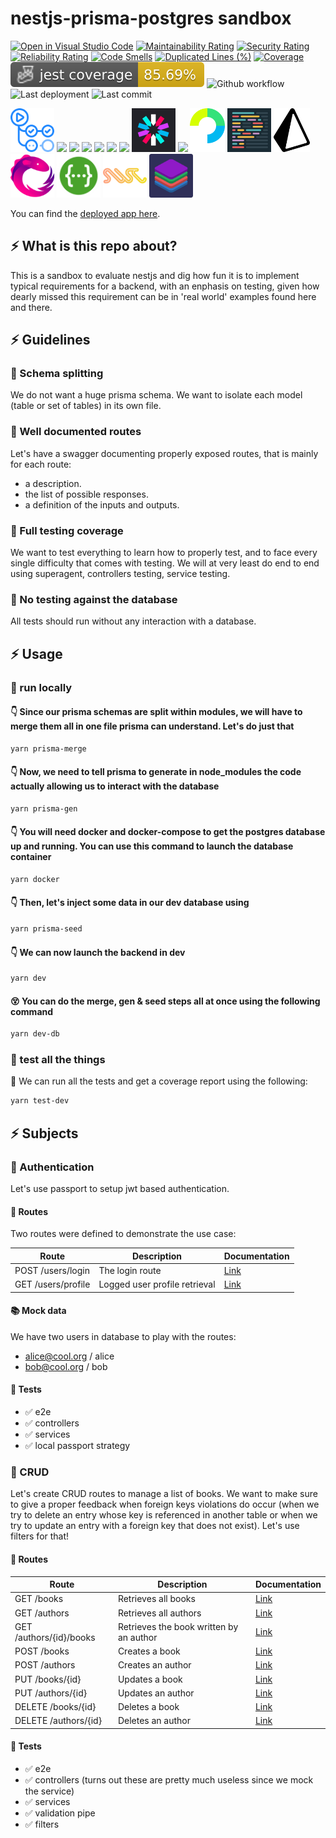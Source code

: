 # nestjs-prisma-postgres sandbox

[![Open in Visual Studio Code](https://img.shields.io/static/v1?logo=visualstudiocode&label=&message=Open%20in%20Visual%20Studio%20Code&labelColor=2c2c32&color=007acc&logoColor=007acc)](https://github.dev/jpb06/nestjs-prisma-postgres-sandbox)
[![Maintainability Rating](https://sonarcloud.io/api/project_badges/measure?project=jpb06_nestjs-prisma-postgres-sandbox&metric=sqale_rating)](https://sonarcloud.io/dashboard?id=jpb06_nestjs-prisma-postgres-sandbox)
[![Security Rating](https://sonarcloud.io/api/project_badges/measure?project=jpb06_nestjs-prisma-postgres-sandbox&metric=security_rating)](https://sonarcloud.io/dashboard?id=jpb06_nestjs-prisma-postgres-sandbox)
[![Reliability Rating](https://sonarcloud.io/api/project_badges/measure?project=jpb06_nestjs-prisma-postgres-sandbox&metric=reliability_rating)](https://sonarcloud.io/dashboard?id=jpb06_nestjs-prisma-postgres-sandbox)
[![Code Smells](https://sonarcloud.io/api/project_badges/measure?project=jpb06_nestjs-prisma-postgres-sandbox&metric=code_smells)](https://sonarcloud.io/dashboard?id=jpb06_nestjs-prisma-postgres-sandbox)
[![Duplicated Lines (%)](https://sonarcloud.io/api/project_badges/measure?project=jpb06_nestjs-prisma-postgres-sandbox&metric=duplicated_lines_density)](https://sonarcloud.io/dashboard?id=jpb06_nestjs-prisma-postgres-sandbox)
[![Coverage](https://sonarcloud.io/api/project_badges/measure?project=jpb06_nestjs-prisma-postgres-sandbox&metric=coverage)](https://sonarcloud.io/dashboard?id=jpb06_nestjs-prisma-postgres-sandbox)
![Coverage](./badges/coverage-jest%20coverage.svg)
![Github workflow](https://img.shields.io/github/workflow/status/jpb06/nestjs-prisma-postgres-sandbox/checks?label=last%20workflow&logo=github-actions)
![Last deployment](https://img.shields.io/github/deployments/jpb06/nestjs-prisma-postgres-sandbox/nestjs-prisma-postgres?label=last%20deployment&logo=heroku)
![Last commit](https://img.shields.io/github/last-commit/jpb06/nestjs-prisma-postgres-sandbox?logo=git)

<!-- readme-package-icons start -->

<p align="left"><a href="https://docs.github.com/en/actions" target="_blank"><img height="70" src="https://raw.githubusercontent.com/jpb06/readme-package-icons/main/icons/github-actions.svg" /></a>&nbsp;<a href="https://www.typescriptlang.org/docs/" target="_blank"><img height="70" src="https://cdn.jsdelivr.net/gh/devicons/devicon/icons/typescript/typescript-original.svg" /></a>&nbsp;<a href="https://nodejs.org/en/docs/" target="_blank"><img height="70" src="https://cdn.jsdelivr.net/gh/devicons/devicon/icons/nodejs/nodejs-original.svg" /></a>&nbsp;<a href="https://yarnpkg.com/api/" target="_blank"><img height="70" src="https://cdn.jsdelivr.net/gh/devicons/devicon/icons/yarn/yarn-original.svg" /></a>&nbsp;<a href="https://docs.docker.com" target="_blank"><img height="70" src="https://cdn.jsdelivr.net/gh/devicons/devicon/icons/docker/docker-original.svg" /></a>&nbsp;<a href="https://eslint.org/docs/latest/" target="_blank"><img height="70" src="https://cdn.jsdelivr.net/gh/devicons/devicon/icons/eslint/eslint-original.svg" /></a>&nbsp;<a href="https://jestjs.io/docs/getting-started" target="_blank"><img height="70" src="https://cdn.jsdelivr.net/gh/devicons/devicon/icons/jest/jest-plain.svg" /></a>&nbsp;<a href="https://jwt.io" target="_blank"><img height="70" src="https://raw.githubusercontent.com/jpb06/readme-package-icons/main/icons/jwt.png" /></a>&nbsp;<a href="https://docs.nestjs.com" target="_blank"><img height="70" src="https://cdn.jsdelivr.net/gh/devicons/devicon/icons/nestjs/nestjs-plain.svg" /></a>&nbsp;<a href="https://www.passportjs.org/docs/" target="_blank"><img height="70" src="https://raw.githubusercontent.com/jpb06/readme-package-icons/main/icons/passport.svg" /></a>&nbsp;<a href="https://prettier.io/docs/en/index.html" target="_blank"><img height="70" src="https://raw.githubusercontent.com/jpb06/readme-package-icons/main/icons/prettier.png" /></a>&nbsp;<a href="https://www.prisma.io/docs/" target="_blank"><img height="70" src="https://raw.githubusercontent.com/jpb06/readme-package-icons/main/icons/prisma.svg" /></a>&nbsp;<a href="https://rxjs.dev/guide/overview" target="_blank"><img height="70" src="https://raw.githubusercontent.com/jpb06/readme-package-icons/main/icons/rxjs.png" /></a>&nbsp;<a href="https://swagger.io" target="_blank"><img height="70" src="https://raw.githubusercontent.com/jpb06/readme-package-icons/main/icons/swagger.png" /></a>&nbsp;<a href="https://swc.rs/docs/getting-started" target="_blank"><img height="70" src="https://raw.githubusercontent.com/jpb06/readme-package-icons/main/icons/swc.svg" /></a>&nbsp;<a href="https://github.com/typestack" target="_blank"><img height="70" src="https://raw.githubusercontent.com/jpb06/readme-package-icons/main/icons/type-stack.png" /></a></p>

<!-- readme-package-icons end -->

You can find the [deployed app here](https://nestjs-prisma-postgres-sandbox.fly.dev/api).

## ⚡ What is this repo about?

This is a sandbox to evaluate nestjs and dig how fun it is to implement typical requirements for a backend, with an enphasis on testing, given how dearly missed this requirement can be in 'real world' examples found here and there.

## ⚡ Guidelines

### 🔶 Schema splitting

We do not want a huge prisma schema. We want to isolate each model (table or set of tables) in its own file.

### 🔶 Well documented routes

Let's have a swagger documenting properly exposed routes, that is mainly for each route:

- a description.
- the list of possible responses.
- a definition of the inputs and outputs.

### 🔶 Full testing coverage

We want to test everything to learn how to properly test, and to face every single difficulty that comes with testing. We will at very least do end to end using superagent, controllers testing, service testing.

### 🔶 No testing against the database

All tests should run without any interaction with a database.

## ⚡ Usage

### 🔶 run locally

#### 👇 Since our prisma schemas are split within modules, we will have to merge them all in one file prisma can understand. Let's do just that

```bash
yarn prisma-merge
```

#### 👇 Now, we need to tell prisma to generate in node_modules the code actually allowing us to interact with the database

```bash
yarn prisma-gen
```

#### 👇 You will need docker and docker-compose to get the postgres database up and running. You can use this command to launch the database container

```bash
yarn docker
```

#### 👇 Then, let's inject some data in our dev database using

```bash
yarn prisma-seed
```

#### 👇 We can now launch the backend in dev

```bash
yarn dev
```

#### 😵 You can do the merge, gen & seed steps all at once using the following command

```bash
yarn dev-db
```

### 🔶 test all the things

🔶 We can run all the tests and get a coverage report using the following:

```bash
yarn test-dev
```

## ⚡ Subjects

### 🔶 Authentication

Let's use passport to setup jwt based authentication.

#### :rocket: Routes

Two routes were defined to demonstrate the use case:

| Route              | Description                   | Documentation                                                                           |
| ------------------ | ----------------------------- | --------------------------------------------------------------------------------------- |
| POST /users/login  | The login route               | [Link](https://nestjs-prisma-postgres.herokuapp.com/#/users/UsersController_login)      |
| GET /users/profile | Logged user profile retrieval | [Link](https://nestjs-prisma-postgres.herokuapp.com/#/users/UsersController_getProfile) |

#### :books: Mock data

We have two users in database to play with the routes:

- alice@cool.org / alice
- bob@cool.org / bob

#### 🧪 Tests

- :white_check_mark: e2e
- :white_check_mark: controllers
- :white_check_mark: services
- :white_check_mark: local passport strategy

### 🔶 CRUD

Let's create CRUD routes to manage a list of books.
We want to make sure to give a proper feedback when foreign keys violations do occur (when we try to delete an entry whose key is referenced in another table or when we try to update an entry with a foreign key that does not exist). Let's use filters for that!

#### :rocket: Routes

| Route                   | Description                             | Documentation                                                                                 |
| ----------------------- | --------------------------------------- | --------------------------------------------------------------------------------------------- |
| GET /books              | Retrieves all books                     | [Link](https://nestjs-prisma-postgres.herokuapp.com/#/Books/BooksController_getBooks)         |
| GET /authors            | Retrieves all authors                   | [Link](https://nestjs-prisma-postgres.herokuapp.com/#/authors/AuthorsController_getAuthors)   |
| GET /authors/{id}/books | Retrieves the book written by an author | [Link](https://nestjs-prisma-postgres.herokuapp.com/#/Books/AuthorsController_getAuthorBooks) |
| POST /books             | Creates a book                          | [Link](https://nestjs-prisma-postgres.herokuapp.com/#/Books/BooksController_createBook)       |
| POST /authors           | Creates an author                       | [Link](https://nestjs-prisma-postgres.herokuapp.com/#/authors/AuthorsController_createAuthor) |
| PUT /books/{id}         | Updates a book                          | [Link](https://nestjs-prisma-postgres.herokuapp.com/#/Books/BooksController_updateBook)       |
| PUT /authors/{id}       | Updates an author                       | [Link](https://nestjs-prisma-postgres.herokuapp.com/#/authors/AuthorsController_updateAuthor) |
| DELETE /books/{id}      | Deletes a book                          | [Link](https://nestjs-prisma-postgres.herokuapp.com/#/Books/BooksController_deleteBook)       |
| DELETE /authors/{id}    | Deletes an author                       | [Link](https://nestjs-prisma-postgres.herokuapp.com/#/authors/AuthorsController_deleteAuthor) |

#### 🧪 Tests

- :white_check_mark: e2e
- :white_check_mark: controllers (turns out these are pretty much useless since we mock the service)
- :white_check_mark: services
- :white_check_mark: validation pipe
- :white_check_mark: filters
